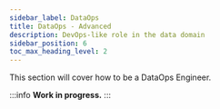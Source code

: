 ```yaml
---
sidebar_label: DataOps
title: DataOps - Advanced
description: DevOps-like role in the data domain
sidebar_position: 6
toc_max_heading_level: 2
---
```


This section will cover how to be a DataOps Engineer.

:::info
**Work in progress.**
:::
